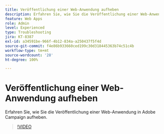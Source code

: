 ```yaml
---
title: Veröffentlichung einer Web-Anwendung aufheben
description: Erfahren Sie, wie Sie die Veröffentlichung einer Web-Anwendung in Adobe Campaign aufheben.
feature: Web Apps
role: Admin
level: Experienced
type: Troubleshooting
jira: KT-8387
exl-id: a34591be-966f-4b12-834a-a250437f5f4d
source-git-commit: f4e86b933660ced199c30d318445363b74c51c4b
workflow-type: tm+mt
source-wordcount: '28'
ht-degree: 100%

---
```


# Veröffentlichung einer Web-Anwendung aufheben

Erfahren Sie, wie Sie die Veröffentlichung einer Web-Anwendung in Adobe Campaign aufheben.

>[!VIDEO](https://video.tv.adobe.com/v/335892?quality=12&learn=on)
